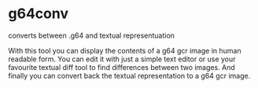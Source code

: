 # g64conv
converts between .g64 and textual representuation

With this tool you can display the contents of a g64 gcr image in human
readable form.
You can edit it with just a simple text editor or use your favourite textual
diff tool to find differences between two images.
And finally you can convert back the textual representation to a g64 gcr image.

